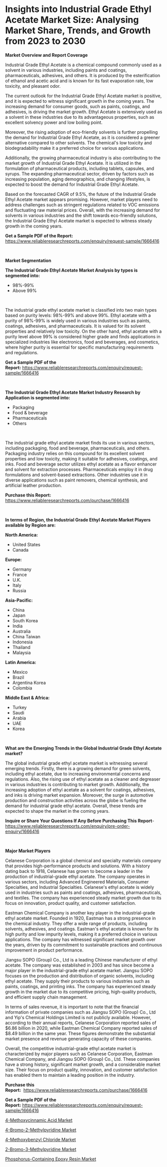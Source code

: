 <p><h1>Insights into Industrial Grade Ethyl Acetate Market Size: Analysing Market Share, Trends, and Growth from 2023 to 2030</h1></p><p><strong>Market Overview and Report Coverage</strong></p>
<p><p>Industrial Grade Ethyl Acetate is a chemical compound commonly used as a solvent in various industries, including paints and coatings, pharmaceuticals, adhesives, and others. It is produced by the esterification of ethanol and acetic acid and is known for its fast evaporation rate, low toxicity, and pleasant odor.</p><p>The current outlook for the Industrial Grade Ethyl Acetate market is positive, and it is expected to witness significant growth in the coming years. The increasing demand for consumer goods, such as paints, coatings, and adhesives, is driving the market growth. Ethyl Acetate is extensively used as a solvent in these industries due to its advantageous properties, such as excellent solvency power and low boiling point.</p><p>Moreover, the rising adoption of eco-friendly solvents is further propelling the demand for Industrial Grade Ethyl Acetate, as it is considered a greener alternative compared to other solvents. The chemical's low toxicity and biodegradability make it a preferred choice for various applications.</p><p>Additionally, the growing pharmaceutical industry is also contributing to the market growth of Industrial Grade Ethyl Acetate. It is utilized in the formulation of pharmaceutical products, including tablets, capsules, and syrups. The expanding pharmaceutical sector, driven by factors such as increasing population, aging demographics, and changing lifestyles, is expected to boost the demand for Industrial Grade Ethyl Acetate.</p><p>Based on the forecasted CAGR of 9.5%, the future of the Industrial Grade Ethyl Acetate market appears promising. However, market players need to address challenges such as stringent regulations related to VOC emissions and fluctuating raw material prices. Overall, with the increasing demand for solvents in various industries and the shift towards eco-friendly solutions, the Industrial Grade Ethyl Acetate market is expected to witness steady growth in the coming years.</p></p>
<p><strong>Get a Sample PDF of the Report:</strong> <a href="https://www.reliableresearchreports.com/enquiry/request-sample/1666416">https://www.reliableresearchreports.com/enquiry/request-sample/1666416</a></p>
<p>&nbsp;</p>
<p><strong>Market Segmentation</strong></p>
<p><strong>The Industrial Grade Ethyl Acetate Market Analysis by types is segmented into:</strong></p>
<p><ul><li>98%-99%</li><li>Above 99%</li></ul></p>
<p>&nbsp;</p>
<p><p>The industrial grade ethyl acetate market is classified into two main types based on purity levels: 98%-99% and above 99%. Ethyl acetate with a purity of 98%-99% is widely used in various industries such as paints, coatings, adhesives, and pharmaceuticals. It is valued for its solvent properties and relatively low toxicity. On the other hand, ethyl acetate with a purity level above 99% is considered higher grade and finds applications in specialized industries like electronics, food and beverages, and cosmetics, where higher purity is essential for specific manufacturing requirements and regulations.</p></p>
<p><strong>Get a Sample PDF of the Report:</strong>&nbsp;<a href="https://www.reliableresearchreports.com/enquiry/request-sample/1666416">https://www.reliableresearchreports.com/enquiry/request-sample/1666416</a></p>
<p>&nbsp;</p>
<p><strong>The Industrial Grade Ethyl Acetate Market Industry Research by Application is segmented into:</strong></p>
<p><ul><li>Packaging</li><li>Food & beverage</li><li>Pharmaceuticals</li><li>Others</li></ul></p>
<p>&nbsp;</p>
<p><p>The industrial grade ethyl acetate market finds its use in various sectors, including packaging, food and beverage, pharmaceuticals, and others. Packaging industry relies on this compound for its excellent solvent properties and low toxicity, making it suitable for adhesives, coatings, and inks. Food and beverage sector utilizes ethyl acetate as a flavor enhancer and solvent for extraction processes. Pharmaceuticals employ it in drug formulations and solvent-based extractions. Other industries use it in diverse applications such as paint removers, chemical synthesis, and artificial leather production.</p></p>
<p><strong>Purchase this Report:</strong>&nbsp; <a href="https://www.reliableresearchreports.com/purchase/1666416">https://www.reliableresearchreports.com/purchase/1666416</a></p>
<p>&nbsp;</p>
<p><strong>In terms of Region, the Industrial Grade Ethyl Acetate Market Players available by Region are:</strong></p>
<p>
    <p> <strong> North America: </strong>
        <ul>
            <li>United States</li>
            <li>Canada</li>
        </ul>
        </p> 
    <p> <strong> Europe: </strong>
        <ul>
            <li>Germany</li>
            <li>France</li>
            <li>U.K.</li>
            <li>Italy</li>
            <li>Russia</li>
        </ul>
        </p> 
    <p> <strong> Asia-Pacific: </strong>
        <ul>
            <li>China</li>
            <li>Japan</li>
            <li>South Korea</li>
            <li>India</li>
            <li>Australia</li>
            <li>China Taiwan</li>
            <li>Indonesia</li>
            <li>Thailand</li>
            <li>Malaysia</li>
        </ul>
        </p> 
    <p> <strong> Latin America: </strong>
        <ul>
            <li>Mexico</li>
            <li>Brazil</li>
            <li>Argentina Korea</li>
            <li>Colombia</li>
        </ul>
        </p> 
    <p> <strong> Middle East & Africa: </strong>
        <ul>
            <li>Turkey</li>
            <li>Saudi</li>
            <li>Arabia</li>
            <li>UAE</li>
            <li>Korea</li>
        </ul>
    </p>
    </p>
<p>&nbsp;</p>
<p><strong>What are the Emerging Trends in the Global Industrial Grade Ethyl Acetate market?</strong></p>
<p><p>The global industrial grade ethyl acetate market is witnessing several emerging trends. Firstly, there is a growing demand for green solvents, including ethyl acetate, due to increasing environmental concerns and regulations. Also, the rising use of ethyl acetate as a cleaner and degreaser in various industries is contributing to market growth. Additionally, the increasing adoption of ethyl acetate as a solvent for coatings, adhesives, and inks is driving market expansion. Moreover, the surge in automotive production and construction activities across the globe is fueling the demand for industrial grade ethyl acetate. Overall, these trends are expected to shape the market in the coming years.</p></p>
<p><strong>Inquire or Share Your Questions If Any Before Purchasing This Report</strong>- <a href="https://www.reliableresearchreports.com/enquiry/pre-order-enquiry/1666416">https://www.reliableresearchreports.com/enquiry/pre-order-enquiry/1666416</a></p>
<p>&nbsp;</p>
<p><strong>Major Market Players</strong></p>
<p><p>Celanese Corporation is a global chemical and specialty materials company that provides high-performance products and solutions. With a history dating back to 1918, Celanese has grown to become a leader in the production of industrial-grade ethyl acetate. The company operates in various sectors, including Advanced Engineered Materials, Consumer Specialties, and Industrial Specialties. Celanese's ethyl acetate is widely used in industries such as paints and coatings, adhesives, pharmaceuticals, and textiles. The company has experienced steady market growth due to its focus on innovation, product quality, and customer satisfaction.</p><p>Eastman Chemical Company is another key player in the industrial-grade ethyl acetate market. Founded in 1920, Eastman has a strong presence in the chemical industry. They offer a wide range of products, including solvents, adhesives, and coatings. Eastman's ethyl acetate is known for its high purity and low impurity levels, making it a preferred choice in various applications. The company has witnessed significant market growth over the years, driven by its commitment to sustainable practices and continuous improvement in product performance.</p><p>Jiangsu SOPO (Group) Co., Ltd is a leading Chinese manufacturer of ethyl acetate. The company was established in 2003 and has since become a major player in the industrial-grade ethyl acetate market. Jiangsu SOPO focuses on the production and distribution of organic solvents, including ethyl acetate. They supply their products to various industries such as paints, coatings, and printing inks. The company has experienced steady growth in the market due to its competitive pricing, high-quality products, and efficient supply chain management.</p><p>In terms of sales revenue, it is important to note that the financial information of private companies such as Jiangsu SOPO (Group) Co., Ltd and Yip's Chemical Holdings Limited is not publicly available. However, according to their annual reports, Celanese Corporation reported sales of $6.86 billion in 2020, while Eastman Chemical Company reported sales of $8.49 billion in the same year. These figures demonstrate the substantial market presence and revenue generating capacity of these companies.</p><p>Overall, the competitive industrial-grade ethyl acetate market is characterized by major players such as Celanese Corporation, Eastman Chemical Company, and Jiangsu SOPO (Group) Co., Ltd. These companies have a strong history, significant market growth, and a considerable market size. Their focus on product quality, innovation, and customer satisfaction has enabled them to maintain a leading position in the industry.</p></p>
<p><strong>Purchase this Report:</strong>&nbsp;&nbsp;<a href="https://www.reliableresearchreports.com/purchase/1666416">https://www.reliableresearchreports.com/purchase/1666416</a></p>
<p></p>
<p><strong>Get a Sample PDF of the Report:</strong>&nbsp;<a href="https://www.reliableresearchreports.com/enquiry/request-sample/1666416">https://www.reliableresearchreports.com/enquiry/request-sample/1666416</a></p>
<p><p><a href="https://github.com/dzharov81/Market-Research-Report-List-1/blob/main/4-methoxycinnamic-acid-market.md">4-Methoxycinnamic Acid Market</a></p><p><a href="https://github.com/ambrozg/Market-Research-Report-List-1/blob/main/4-bromo-2-methylpyridine-market.md">4-Bromo-2-Methylpyridine Market</a></p><p><a href="https://github.com/deliacustodio40/Market-Research-Report-List-1/blob/main/4-methoxybenzyl-chloride-market.md">4-Methoxybenzyl Chloride Market</a></p><p><a href="https://github.com/gshchiplitsov/Market-Research-Report-List-1/blob/main/2-bromo-3-methylpyridine-market.md">2-Bromo-3-Methylpyridine Market</a></p><p><a href="https://github.com/scarol104/Market-Research-Report-List-1/blob/main/phosphorus-containing-epoxy-resin-market.md">Phosphorus-Containing Epoxy Resin Market</a></p></p>